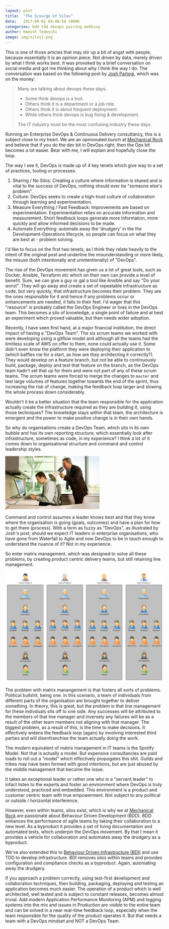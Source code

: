 ```yaml
---
layout: post
title:  "The Scourge of Silos"
date:   2017-09-01 04:48:58 +0000
categories: bdd tdd devops pairing mobbing
author: Hamish Tedeschi
image: img/silos1.png
---
```

This is one of those articles that may stir up a bit of angst with people, because essentially it is an opinion piece. Not driven by data, merely driven by what I think works best. It was provoked by a brief conversation on social media and got me thinking about why I think the way I do. The conversation was based on the following post by [Josh Partogi](https://www.linkedin.com/in/jpartogi/), which was on the money:

> Many are talking about devops these days.
> 
> * Some think devops is a tool.
> * Others think it is a department or a job role.
> * Others think it is about frequent deployment.
> * While others think devops is bug fixing & development.
> 
> The IT industry must be the most confusing industry these days.

Running an Enterprise DevOps & Continuous Delivery consultancy, this is a subject close to my heart. We are an opinionated bunch at [Mechanical Rock](https://www.mechanicalrock.io/) and believe that if you do the dev bit in DevOps right, then the Ops bit becomes a lot easier. Bear with me, I will explain and hopefully close the loop. 

The way I see it, DevOps is made up of 4 key tenets which give way to a set of practices, tooling or processes. 

1. Sharing / No Silos: Creating a culture where information is shared and is vital to the success of DevOps, nothing should ever be "someone else's problem".
2. Culture: DevOps seeks to create a high-trust culture of collaboration through learning and experimentation. 
3. Measure Everything / Fast Feedback: Improvements are based on experimentation. Experimentation relies on accurate information and measurement. Short feedback loops generate more information, more quickly and allow informed decisions to be made.
4. Automate Everything: automate away the 'drudgery' in the the Development-Operations lifecycle, so people can focus on what they are best at - problem solving.

I'd like to focus on the first two tenets, as I think they relate heavily to the intent of the original post and underline the misunderstanding or more likely, the misuse (both intentionally and unintentionally) of "DevOps".

The rise of the DevOps movement has given us a lot of great tools, such as Docker, Ansible, Terraform etc which on their own can provide a level of benefit. Sure, we can give a guy or gal a tool like Ansible and say "Do your worst". They will go away and create a set of repeatable infrastructure as code, but very quickly, that infrastructure becomes their problem. They are the ones responsible for it and hence if any problems occur or enhancements are needed, it falls to their feet. I'd wager that this "resource" is probably called the DevOps Engineer or lives in the DevOps team. This becomes a silo of knowledge, a single point of failure and at best an experiment which proved valuable, but then needs wider adoption.

Recently, I have seen first hand, at a major financial institution, the direct impact of having a "DevOps Team". The six scrum teams we worked with were developing using a gitflow model and although all the teams had the limitless scale of AWS on offer to them, none could actually use it. Some didn't even know the platform they were deploying their application to (which baffles me for a start, as how are they architecting it correctly?). They would develop on a feature branch, but not be able to continuously build, package, deploy and test that feature on the branch, as the DevOps team hadn't set that up for them and were not part of any of these scrum teams. The scrum teams were forced to merge the changes to `master` and test large volumes of features together towards the end of the sprint, thus increasing the risk of change, making the feedback loop larger and slowing the whole process down considerably.

Wouldn't it be a better situation that the team responsible for the application actually create the infrastructure required as they are building it, using those techniques? The knowledge stays within that team, the architecture is emergent and the power to make positive change is in their own hands. 

So why do organisations create a DevOps Team, which sits in its own bubble and has its own reporting structure, which essentially look after infrastructure, sometimes as code, in my experience? I think a lot of it comes down to organisational structure and command and control leadership styles. 

![Command and Control Management Picture](/img/commdandcontrol.png)

Command and control assumes a leader knows best and that they know where the organisation is going (goals, outcomes) and have a plan for how to get there (process). With a term as fuzzy as "DevOps", as illustrated by Josh's post, should we expect IT leaders in enterprise organisations, who have gone from Waterfall to Agile and now DevOps to be in touch enough to understand the nuance of it? Not in my experience. 

So enter matrix management, which was designed to solve all these problems, by creating product centric delivery teams, but still retaining line management.

![Matrix Management Picture](/img/matrix-man.png)

The problem with matrix manangement is that fosters all sorts of problems. Political bullshit, being one. In this scenario, a team of individuals from different parts of the organisation are brought together to deliver something. In theory, this is great, but the problem is that line management for these indivduals sits off to one side. Any successes will be attributed to the members of that line manager and inversely any failures will be as a result of the other team members not aligning with that manager. The biggest problem, as a result of this, is the time to make decisions. It effectively widens the feedback loop (again) by involving interested third parties and will disenfranchise the team actually doing the work.

The modern equivalent of matrix management in IT teams is the Spotify Model. Not that is actually a model. But expensive consultancies are paid loads to roll out a "model" which effectively propogates this shit. Guilds and tribes may have been formed with good intentions, but are just abused by the middle management that become the issue. 

It takes an exceptional leader or rather one who is a "servant leader" to infact listen to the experts and foster an environment where DevOps is truly understood, practiced and embedded. This environment is a product and customer centric team with true empowerment. Not subject to any political or outside / horizontal interference.

However, even within teams, silos exist, which is why we at [Mechanical Rock](https://www.mechanicalrock.io/) are passionate about Behaviour Driven Development (BDD). BDD enhances the performance of agile teams by taking their collaboration to a new level. As a byproduct it provides a set of living documentation and automated tests, which underpin the DevOps movement. By that I mean it provides a vehicle for collaboration and automates away the drudgery as a byproduct.

We've also extended this to [Behaviour Driven Infrastructure (BDI)](https://mechanicalrock.github.io//bdd/devops/2016/12/21/introducing-infrastructure-mapping) and use TDD to develop infrastructure. BDI removes silos within teams and provides configuration and compliance checks as a byproduct. Again, automating away the drudgery.

If you approach a problem correctly, using test-first development and collaboration techniques, then building, packaging, deploying and testing an application becomes much easier. The operation of a product which is well architected, well tested and is subject to constant releases, becomes almost trivial. Add modern Application Performance Monitoring (APM) and logging systems into the mix and issues in Production are visible to the entire team and can be solved in a near real-time feedback loop, especially when the team responsible for the quality of the product operates it. But that needs a team with a DevOps mindset and NOT a DevOps Team.
